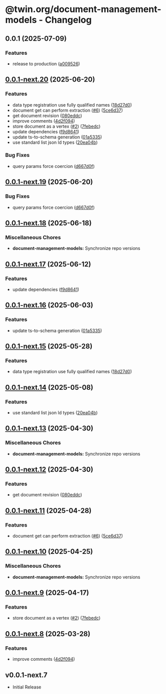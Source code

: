 # @twin.org/document-management-models - Changelog

## 0.0.1 (2025-07-09)


### Features

* release to production ([a009526](https://github.com/twinfoundation/document-management/commit/a009526032a0ee6e6b74f476a01fbe5f4c7fd4da))

## [0.0.1-next.20](https://github.com/twinfoundation/document-management/compare/document-management-models-v0.0.1-next.19...document-management-models-v0.0.1-next.20) (2025-06-20)


### Features

* data type registration use fully qualified names ([18d27d0](https://github.com/twinfoundation/document-management/commit/18d27d0c21d0f652b7df4b409bb2d3c66cf22f84))
* document get can perform extraction ([#6](https://github.com/twinfoundation/document-management/issues/6)) ([5ce6d37](https://github.com/twinfoundation/document-management/commit/5ce6d37432ad271ca5783f422846f4be98ec2215))
* get document revision ([080eddc](https://github.com/twinfoundation/document-management/commit/080eddcc024c622dda6bb36f60f5fa80a86cf5bb))
* improve comments ([4d2f094](https://github.com/twinfoundation/document-management/commit/4d2f094b23e3320cb739917246c1ee5f6ad41c11))
* store document as a vertex ([#2](https://github.com/twinfoundation/document-management/issues/2)) ([7febedc](https://github.com/twinfoundation/document-management/commit/7febedc3fb31de9c19565d6326341046834f2c74))
* update dependencies ([f9d8641](https://github.com/twinfoundation/document-management/commit/f9d86417dba24027699225ec7473296e361dcb00))
* update ts-to-schema generation ([01a5335](https://github.com/twinfoundation/document-management/commit/01a5335372f6a4764a74d56c446d669724a308aa))
* use standard list json ld types ([20ea04b](https://github.com/twinfoundation/document-management/commit/20ea04b05fd4bc4fcedce8f66958942c3c2fa303))


### Bug Fixes

* query params force coercion ([d667d0f](https://github.com/twinfoundation/document-management/commit/d667d0f195accca2887a5ca732e9790063763996))

## [0.0.1-next.19](https://github.com/twinfoundation/document-management/compare/document-management-models-v0.0.1-next.18...document-management-models-v0.0.1-next.19) (2025-06-20)


### Bug Fixes

* query params force coercion ([d667d0f](https://github.com/twinfoundation/document-management/commit/d667d0f195accca2887a5ca732e9790063763996))

## [0.0.1-next.18](https://github.com/twinfoundation/document-management/compare/document-management-models-v0.0.1-next.17...document-management-models-v0.0.1-next.18) (2025-06-18)


### Miscellaneous Chores

* **document-management-models:** Synchronize repo versions

## [0.0.1-next.17](https://github.com/twinfoundation/document-management/compare/document-management-models-v0.0.1-next.16...document-management-models-v0.0.1-next.17) (2025-06-12)


### Features

* update dependencies ([f9d8641](https://github.com/twinfoundation/document-management/commit/f9d86417dba24027699225ec7473296e361dcb00))

## [0.0.1-next.16](https://github.com/twinfoundation/document-management/compare/document-management-models-v0.0.1-next.15...document-management-models-v0.0.1-next.16) (2025-06-03)


### Features

* update ts-to-schema generation ([01a5335](https://github.com/twinfoundation/document-management/commit/01a5335372f6a4764a74d56c446d669724a308aa))

## [0.0.1-next.15](https://github.com/twinfoundation/document-management/compare/document-management-models-v0.0.1-next.14...document-management-models-v0.0.1-next.15) (2025-05-28)


### Features

* data type registration use fully qualified names ([18d27d0](https://github.com/twinfoundation/document-management/commit/18d27d0c21d0f652b7df4b409bb2d3c66cf22f84))

## [0.0.1-next.14](https://github.com/twinfoundation/document-management/compare/document-management-models-v0.0.1-next.13...document-management-models-v0.0.1-next.14) (2025-05-08)


### Features

* use standard list json ld types ([20ea04b](https://github.com/twinfoundation/document-management/commit/20ea04b05fd4bc4fcedce8f66958942c3c2fa303))

## [0.0.1-next.13](https://github.com/twinfoundation/document-management/compare/document-management-models-v0.0.1-next.12...document-management-models-v0.0.1-next.13) (2025-04-30)


### Miscellaneous Chores

* **document-management-models:** Synchronize repo versions

## [0.0.1-next.12](https://github.com/twinfoundation/document-management/compare/document-management-models-v0.0.1-next.11...document-management-models-v0.0.1-next.12) (2025-04-30)


### Features

* get document revision ([080eddc](https://github.com/twinfoundation/document-management/commit/080eddcc024c622dda6bb36f60f5fa80a86cf5bb))

## [0.0.1-next.11](https://github.com/twinfoundation/document-management/compare/document-management-models-v0.0.1-next.10...document-management-models-v0.0.1-next.11) (2025-04-28)


### Features

* document get can perform extraction ([#6](https://github.com/twinfoundation/document-management/issues/6)) ([5ce6d37](https://github.com/twinfoundation/document-management/commit/5ce6d37432ad271ca5783f422846f4be98ec2215))

## [0.0.1-next.10](https://github.com/twinfoundation/document-management/compare/document-management-models-v0.0.1-next.9...document-management-models-v0.0.1-next.10) (2025-04-25)


### Miscellaneous Chores

* **document-management-models:** Synchronize repo versions

## [0.0.1-next.9](https://github.com/twinfoundation/document-management/compare/document-management-models-v0.0.1-next.8...document-management-models-v0.0.1-next.9) (2025-04-17)


### Features

* store document as a vertex ([#2](https://github.com/twinfoundation/document-management/issues/2)) ([7febedc](https://github.com/twinfoundation/document-management/commit/7febedc3fb31de9c19565d6326341046834f2c74))

## [0.0.1-next.8](https://github.com/twinfoundation/document-management/compare/document-management-models-v0.0.1-next.7...document-management-models-v0.0.1-next.8) (2025-03-28)


### Features

* improve comments ([4d2f094](https://github.com/twinfoundation/document-management/commit/4d2f094b23e3320cb739917246c1ee5f6ad41c11))

## v0.0.1-next.7

- Initial Release
